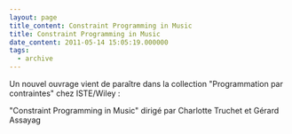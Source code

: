 ```yaml
---
layout: page
title_content: Constraint Programming in Music
title: Constraint Programming in Music
date_content: 2011-05-14 15:05:19.000000
tags:
  - archive
---
```

Un nouvel ouvrage vient de paraître dans la collection "Programmation par
contraintes" chez ISTE/Wiley :  
  
"Constraint Programming in Music" dirigé par Charlotte Truchet et Gérard
Assayag  

